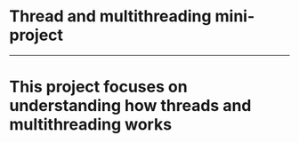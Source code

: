 # Thread and  multithreading mini-project
---
# This project focuses on understanding how threads and multithreading works